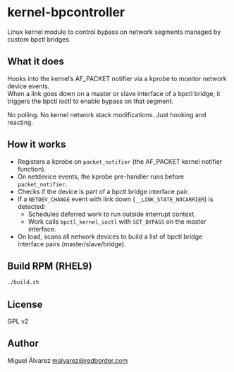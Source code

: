 # kernel-bpcontroller

Linux kernel module to control bypass on network segments managed by custom bpctl bridges.

## What it does

Hooks into the kernel’s AF_PACKET notifier via a kprobe to monitor network device events.  
When a link goes down on a master or slave interface of a bpctl bridge, it triggers the bpctl ioctl to enable bypass on that segment.

No polling. No kernel network stack modifications. Just hooking and reacting.

## How it works

- Registers a kprobe on `packet_notifier` (the AF_PACKET kernel notifier function).
- On netdevice events, the kprobe pre-handler runs before `packet_notifier`.
- Checks if the device is part of a bpctl bridge interface pair.
- If a `NETDEV_CHANGE` event with link down (`__LINK_STATE_NOCARRIER`) is detected:
  - Schedules deferred work to run outside interrupt context.
  - Work calls `bpctl_kernel_ioctl` with `SET_BYPASS` on the master interface.
- On load, scans all network devices to build a list of bpctl bridge interface pairs (master/slave/bridge).

## Build RPM (RHEL9)

```bash
./build.sh
```

## License

GPL v2

## Author

Miguel Álvarez <malvarez@redborder.com>
